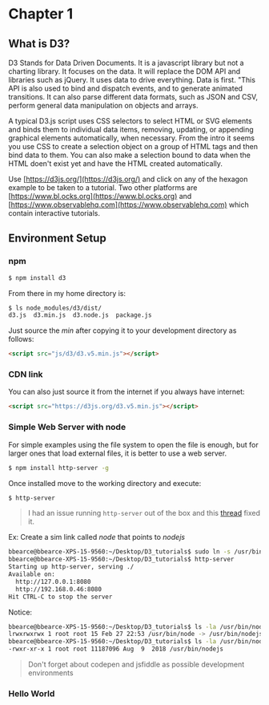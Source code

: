# Chapter 1

## What is D3?
D3 Stands for Data Driven Documents. It is a javascript library but not a charting library. It focuses on the data. It will replace the DOM API and libraries such as jQuery. It uses data to drive everything. Data is first. "This API is also used to bind and dispatch events, and to generate animated transitions. It can also parse different data formats, such as JSON and CSV, perform general data manipulation on objects and arrays.

A typical D3.js script uses CSS selectors to select HTML or SVG elements and binds them to individual data items, removing, updating, or appending graphical elements automatically, when necessary. From the intro it seems you use CSS to create a selection object on a group of HTML tags and then bind data to them. You can also make a selection bound to data when the HTML doen't exist yet and have the HTML created automatically.

Use [https://d3js.org/](https://d3js.org/) and click on any of the hexagon example to be taken to a tutorial. Two other platforms are [https://www.bl.ocks.org](https://www.bl.ocks.org) and [https://www.observablehq.com](https://www.observablehq.com) which contain interactive tutorials.

## Environment Setup

### npm
```bash
$ npm install d3
```

From there in my home directory is:
```bash
$ ls node_modules/d3/dist/
d3.js  d3.min.js  d3.node.js  package.js
```

Just source the *min* after copying it to your development directory as follows:
```html
<script src="js/d3/d3.v5.min.js"></script>
```

### CDN link

You can also just source it from the internet if you always have internet:
```html
<script src="https://d3js.org/d3.v5.min.js"></script>
```

### Simple Web Server with node
For simple examples using the file system to open the file is enough, but for larger ones that load external files, it is better to use a web server.

```bash
$ npm install http-server -g
```

Once installed move to the working directory and execute:
```bash
$ http-server
```

> I had an issue running ```http-server``` out of the box and this [thread](https://github.com/nodejs/node-v0.x-archive/issues/3911) fixed it.

Ex: Create a sim link called *node* that points to *nodejs*
```bash
bbearce@bbearce-XPS-15-9560:~/Desktop/D3_tutorials$ sudo ln -s /usr/bin/nodejs /usr/bin/node
bbearce@bbearce-XPS-15-9560:~/Desktop/D3_tutorials$ http-server
Starting up http-server, serving ./
Available on:
  http://127.0.0.1:8080
  http://192.168.0.46:8080
Hit CTRL-C to stop the server
``` 

Notice:
```bash
bbearce@bbearce-XPS-15-9560:~/Desktop/D3_tutorials$ ls -la /usr/bin/node
lrwxrwxrwx 1 root root 15 Feb 27 22:53 /usr/bin/node -> /usr/bin/nodejs
bbearce@bbearce-XPS-15-9560:~/Desktop/D3_tutorials$ ls -la /usr/bin/nodejs
-rwxr-xr-x 1 root root 11187096 Aug  9  2018 /usr/bin/nodejs
```

>Don't forget about codepen and jsfiddle as possible development environments

### Hello World

